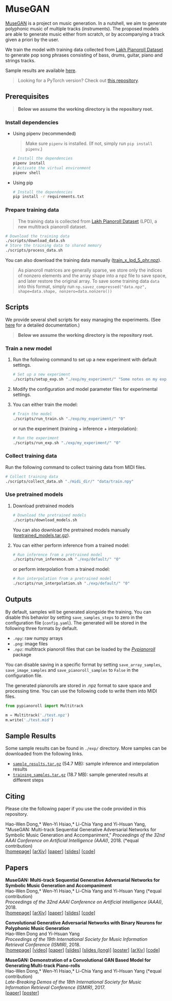 # MuseGAN

[MuseGAN](https://salu133445.github.io/musegan/) is a project on music
generation. In a nutshell, we aim to generate polyphonic music of multiple
tracks (instruments). The proposed models are able to generate music either from
scratch, or by accompanying a track given a priori by the user.

We train the model with training data collected from
[Lakh Pianoroll Dataset](https://salu133445.github.io/lakh-pianoroll-dataset/)
to generate pop song phrases consisting of bass, drums, guitar, piano and
strings tracks.

Sample results are available
[here](https://salu133445.github.io/musegan/results).

> Looking for a PyTorch version? Check out [this repository](https://github.com/salu133445/ismir2019tutorial).

## Prerequisites

> __Below we assume the working directory is the repository root.__

### Install dependencies

- Using pipenv (recommended)

  > Make sure `pipenv` is installed. (If not, simply run `pip install pipenv`.)

  ```sh
  # Install the dependencies
  pipenv install
  # Activate the virtual environment
  pipenv shell
  ```

- Using pip

  ```sh
  # Install the dependencies
  pip install -r requirements.txt
  ```

### Prepare training data

> The training data is collected from
[Lakh Pianoroll Dataset](https://salu133445.github.io/lakh-pianoroll-dataset/)
(LPD), a new multitrack pianoroll dataset.

```sh
# Download the training data
./scripts/download_data.sh
# Store the training data to shared memory
./scripts/process_data.sh
```

You can also download the training data manually
([train_x_lpd_5_phr.npz](https://docs.google.com/uc?export=download&id=14rrC5bSQkB9VYWrvt2IhsCjOKYrguk3S)).

> As pianoroll matrices are generally sparse, we store only the indices of
nonzero elements and the array shape into a npz file to save space, and later
restore the original array. To save some training data `data` into this format,
simply run
`np.savez_compressed("data.npz", shape=data.shape, nonzero=data.nonzero())`

## Scripts

We provide several shell scripts for easy managing the experiments. (See
[here](scripts/README.md) for a detailed documentation.)

> __Below we assume the working directory is the repository root.__

### Train a new model

1. Run the following command to set up a new experiment with default settings.

   ```sh
   # Set up a new experiment
   ./scripts/setup_exp.sh "./exp/my_experiment/" "Some notes on my experiment"
   ```

2. Modify the configuration and model parameter files for experimental settings.

3. You can either train the model:

     ```sh
     # Train the model
     ./scripts/run_train.sh "./exp/my_experiment/" "0"
     ```

   or run the experiment (training + inference + interpolation):

     ```sh
     # Run the experiment
     ./scripts/run_exp.sh "./exp/my_experiment/" "0"
     ```

### Collect training data

Run the following command to collect training data from MIDI files.

  ```sh
  # Collect training data
  ./scripts/collect_data.sh "./midi_dir/" "data/train.npy"
  ```

### Use pretrained models

1. Download pretrained models

   ```sh
   # Download the pretrained models
   ./scripts/download_models.sh
   ```

   You can also download the pretrained models manually
   ([pretrained_models.tar.gz](https://docs.google.com/uc?export=download&id=19RYAbj_utCDMpU7PurkjsH4e_Vy8H-Uy)).

2. You can either perform inference from a trained model:

   ```sh
   # Run inference from a pretrained model
   ./scripts/run_inference.sh "./exp/default/" "0"
   ```

   or perform interpolation from a trained model:

   ```sh
   # Run interpolation from a pretrained model
   ./scripts/run_interpolation.sh "./exp/default/" "0"
   ```

## Outputs

By default, samples will be generated alongside the training. You can disable
this behavior by setting `save_samples_steps` to zero in the configuration file
(`config.yaml`). The generated will be stored in the following three formats by
default.

- `.npy`: raw numpy arrays
- `.png`: image files
- `.npz`: multitrack pianoroll files that can be loaded by the
  _[Pypianoroll](https://salu133445.github.io/pypianoroll/index.html)_
  package

You can disable saving in a specific format by setting `save_array_samples`,
`save_image_samples` and `save_pianoroll_samples` to `False`  in the
configuration file.

The generated pianorolls are stored in .npz format to save space and processing
time. You can use the following code to write them into MIDI files.

```python
from pypianoroll import Multitrack

m = Multitrack('./test.npz')
m.write('./test.mid')
```

## Sample Results

Some sample results can be found in `./exp/` directory. More samples can be
downloaded from the following links.

- [`sample_results.tar.gz`](https://docs.google.com/uc?export=download&id=1BsNtc8_mpLK5l2F5jncIkHbTcJqtZu2w) (54.7 MB):
  sample inference and interpolation results
- [`training_samples.tar.gz`](https://docs.google.com/uc?export=download&id=1pZk0YCElcHHSBfhbV8j_zaRr1zhEQUzN) (18.7 MB):
  sample generated results at different steps

Citing
------

Please cite the following paper if you use the code provided in this repository.

Hao-Wen Dong,\* Wen-Yi Hsiao,\* Li-Chia Yang and Yi-Hsuan Yang, "MuseGAN: Multi-track Sequential Generative Adversarial Networks for Symbolic
Music Generation and Accompaniment," _Proceedings of the 32nd AAAI Conference on Artificial Intelligence (AAAI)_, 2018. (\*equal contribution)
<br>
[[homepage](https://salu133445.github.io/musegan)]
[[arXiv](http://arxiv.org/abs/1709.06298)]
[[paper](https://salu133445.github.io/musegan/pdf/musegan-aaai2018-paper.pdf)]
[[slides](https://salu133445.github.io/musegan/pdf/musegan-aaai2018-slides.pdf)]
[[code](https://github.com/salu133445/musegan)]

## Papers

__MuseGAN: Multi-track Sequential Generative Adversarial Networks for Symbolic Music Generation and Accompaniment__<br>
Hao-Wen Dong,\* Wen-Yi Hsiao,\* Li-Chia Yang and Yi-Hsuan Yang (\*equal contribution)<br>
_Proceedings of the 32nd AAAI Conference on Artificial Intelligence (AAAI)_, 2018.<br>
[[homepage](https://salu133445.github.io/musegan)]
[[arXiv](http://arxiv.org/abs/1709.06298)]
[[paper](https://salu133445.github.io/musegan/pdf/musegan-aaai2018-paper.pdf)]
[[slides](https://salu133445.github.io/musegan/pdf/musegan-aaai2018-slides.pdf)]
[[code](https://github.com/salu133445/musegan)]

__Convolutional Generative Adversarial Networks with Binary Neurons for Polyphonic Music Generation__<br>
Hao-Wen Dong and Yi-Hsuan Yang<br>
_Proceedings of the 19th International Society for Music Information Retrieval Conference (ISMIR)_, 2018.<br>
[[homepage](https://salu133445.github.io/bmusegan)]
[[video](https://youtu.be/r9C2Q2oR9Ik)]
[[paper](https://salu133445.github.io/bmusegan/pdf/bmusegan-ismir2018-paper.pdf)]
[[slides](https://salu133445.github.io/bmusegan/pdf/bmusegan-ismir2018-slides.pdf)]
[[slides (long)](https://salu133445.github.io/bmusegan/pdf/bmusegan-tmac2018-slides.pdf)]
[[poster](https://salu133445.github.io/bmusegan/pdf/bmusegan-ismir2018-poster.pdf)]
[[arXiv](https://arxiv.org/abs/1804.09399)]
[[code](https://github.com/salu133445/bmusegan)]

__MuseGAN: Demonstration of a Convolutional GAN Based Model for Generating Multi-track Piano-rolls__<br>
Hao-Wen Dong,\* Wen-Yi Hsiao,\* Li-Chia Yang and Yi-Hsuan Yang (\*equal contribution)<br>
_Late-Breaking Demos of the 18th International Society for Music Information Retrieval Conference (ISMIR)_, 2017.<br>
[[paper](https://salu133445.github.io/musegan/pdf/musegan-ismir2017-lbd-paper.pdf)]
[[poster](https://salu133445.github.io/musegan/pdf/musegan-ismir2017-lbd-poster.pdf)]

